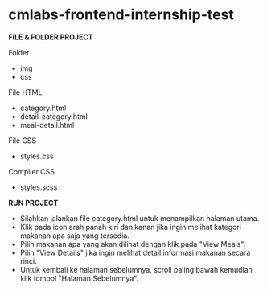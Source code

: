 # cmlabs-frontend-internship-test


**____FILE & FOLDER PROJECT____**

Folder
- img
- css

File HTML
- category.html
- detail-category.html
- meal-detail.html

File CSS
- styles.css

Compiler CSS
- styles.scss


**____RUN PROJECT____**

- Silahkan jalankan file category.html untuk menampilkan halaman utama.
- Klik pada icon arah panah kiri dan kanan jika ingin melihat kategori makanan apa saja yang tersedia.
- Pilih makanan apa yang akan dilihat dengan klik pada "View Meals".
- Pilih "View Details" jika ingin melihat detail informasi makanan secara rinci.
- Untuk kembali ke halaman sebelumnya, scroll paling bawah kemudian klik tombol "Halaman Sebelumnya".
